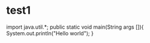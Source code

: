 # test1
import java.util.*;
public static void main(String args []){
System.out.println("Hello world");
}
